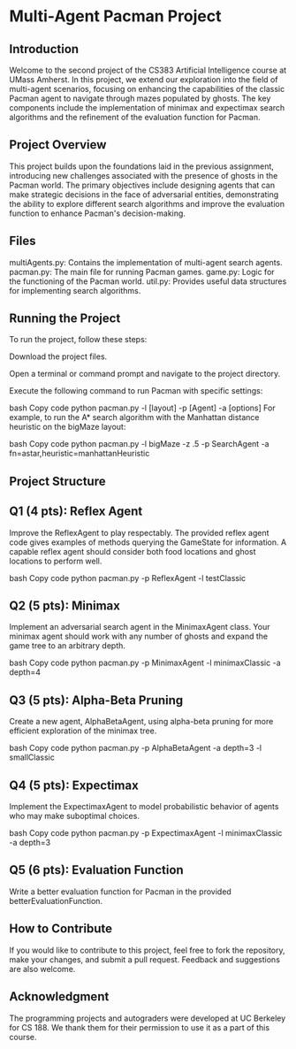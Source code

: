 
# Multi-Agent Pacman Project
## Introduction
Welcome to the second project of the CS383 Artificial Intelligence course at UMass Amherst. In this project, we extend our exploration into the field of multi-agent scenarios, focusing on enhancing the capabilities of the classic Pacman agent to navigate through mazes populated by ghosts. The key components include the implementation of minimax and expectimax search algorithms and the refinement of the evaluation function for Pacman.

## Project Overview
This project builds upon the foundations laid in the previous assignment, introducing new challenges associated with the presence of ghosts in the Pacman world. The primary objectives include designing agents that can make strategic decisions in the face of adversarial entities, demonstrating the ability to explore different search algorithms and improve the evaluation function to enhance Pacman's decision-making.

## Files
multiAgents.py: Contains the implementation of multi-agent search agents.
pacman.py: The main file for running Pacman games.
game.py: Logic for the functioning of the Pacman world.
util.py: Provides useful data structures for implementing search algorithms.

## Running the Project
To run the project, follow these steps:

Download the project files.

Open a terminal or command prompt and navigate to the project directory.

Execute the following command to run Pacman with specific settings:

bash
Copy code
python pacman.py -l [layout] -p [Agent] -a [options]
For example, to run the A* search algorithm with the Manhattan distance heuristic on the bigMaze layout:

bash
Copy code
python pacman.py -l bigMaze -z .5 -p SearchAgent -a fn=astar,heuristic=manhattanHeuristic

## Project Structure
## Q1 (4 pts): Reflex Agent
Improve the ReflexAgent to play respectably. The provided reflex agent code gives examples of methods querying the GameState for information. A capable reflex agent should consider both food locations and ghost locations to perform well.

bash
Copy code
python pacman.py -p ReflexAgent -l testClassic
## Q2 (5 pts): Minimax
Implement an adversarial search agent in the MinimaxAgent class. Your minimax agent should work with any number of ghosts and expand the game tree to an arbitrary depth.

bash
Copy code
python pacman.py -p MinimaxAgent -l minimaxClassic -a depth=4
## Q3 (5 pts): Alpha-Beta Pruning
Create a new agent, AlphaBetaAgent, using alpha-beta pruning for more efficient exploration of the minimax tree.

bash
Copy code
python pacman.py -p AlphaBetaAgent -a depth=3 -l smallClassic
## Q4 (5 pts): Expectimax
Implement the ExpectimaxAgent to model probabilistic behavior of agents who may make suboptimal choices.

bash
Copy code
python pacman.py -p ExpectimaxAgent -l minimaxClassic -a depth=3
## Q5 (6 pts): Evaluation Function
Write a better evaluation function for Pacman in the provided betterEvaluationFunction.

## How to Contribute
If you would like to contribute to this project, feel free to fork the repository, make your changes, and submit a pull request. Feedback and suggestions are also welcome.

## Acknowledgment
The programming projects and autograders were developed at UC Berkeley for CS 188. We thank them for their permission to use it as a part of this course.
